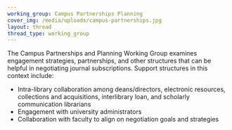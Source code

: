 ```yaml
---
working_group: Campus Partnerships Planning
cover_img: /media/uploads/campus-partnerships.jpg
layout: thread
thread_type: working_group
---
```

The Campus Partnerships and Planning Working Group examines engagement strategies, partnerships, and other structures that can be helpful in negotiating journal subscriptions. Support structures in this context include:

* Intra-library collaboration among deans/directors, electronic resources, collections and acquisitions, interlibrary loan, and scholarly communication librarians
* Engagement with university administrators 
* Collaboration with faculty to align on negotiation goals and strategies
